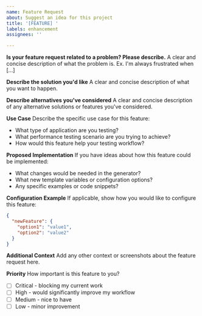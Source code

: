 ```yaml
---
name: Feature Request
about: Suggest an idea for this project
title: '[FEATURE] '
labels: enhancement
assignees: ''

---
```


**Is your feature request related to a problem? Please describe.**
A clear and concise description of what the problem is. Ex. I'm always frustrated when [...]

**Describe the solution you'd like**
A clear and concise description of what you want to happen.

**Describe alternatives you've considered**
A clear and concise description of any alternative solutions or features you've considered.

**Use Case**
Describe the specific use case for this feature:
- What type of application are you testing?
- What performance testing scenario are you trying to achieve?
- How would this feature help your testing workflow?

**Proposed Implementation**
If you have ideas about how this feature could be implemented:
- What changes would be needed in the generator?
- What new template variables or configuration options?
- Any specific examples or code snippets?

**Configuration Example**
If applicable, show how you would like to configure this feature:
```json
{
  "newFeature": {
    "option1": "value1",
    "option2": "value2"
  }
}
```

**Additional Context**
Add any other context or screenshots about the feature request here.

**Priority**
How important is this feature to you?
- [ ] Critical - blocking my current work
- [ ] High - would significantly improve my workflow
- [ ] Medium - nice to have
- [ ] Low - minor improvement

